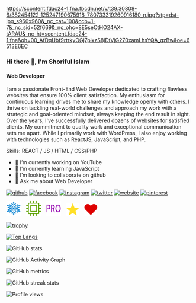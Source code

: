 https://scontent.fdac24-1.fna.fbcdn.net/v/t39.30808-6/382454122_125247190675918_780733319260916180_n.jpg?stp=dst-jpg_s960x960&_nc_cat=100&ccb=1-7&_nc_sid=52f669&_nc_ohc=8E5seOtHO24AX-tARAU&_nc_ht=scontent.fdac24-1.fna&oh=00_AfDqUbf9rtrkyOGj7pixzS8jDtVjG270xamLhsYQA_qzBw&oe=6513E6EC

### Hi there 👋, I'm Shoriful Islam
#### Web Developer


I am a passionate Front-End Web Developer dedicated to crafting flawless websites that ensure 100% client satisfaction. My enthusiasm for continuous learning drives me to share my knowledge openly with others. I thrive on tackling real-world challenges and approach my work with a strategic and goal-oriented mindset, always keeping the end result in sight. Over the years, I've successfully delivered dozens of websites for satisfied clients. My commitment to quality work and exceptional communication sets me apart. While I primarily work with WordPress, I also enjoy working with technologies such as ReactJS, JavaScript, and PHP.	


Skills:  REACT / JS / HTML / CSS/PHP

- 🔭 I’m currently working on YouTube  
- 🌱 I’m currently learning JavaScript  
- 👯 I’m looking to collaborate on github  
- 💬 Ask me about Web Developer  


[<img src='https://cdn.jsdelivr.net/npm/simple-icons@3.0.1/icons/github.svg' alt='github' height='40'>](https://github.com/Shorif21)  [<img src='https://cdn.jsdelivr.net/npm/simple-icons@3.0.1/icons/facebook.svg' alt='facebook' height='40'>](https://www.facebook.com/ICT.SHORIF)  [<img src='https://cdn.jsdelivr.net/npm/simple-icons@3.0.1/icons/instagram.svg' alt='instagram' height='40'>](https://www.instagram.com/msi.shorif//)  [<img src='https://cdn.jsdelivr.net/npm/simple-icons@3.0.1/icons/twitter.svg' alt='twitter' height='40'>](https://twitter.com/SHORIF1098954)  [<img src='https://cdn.jsdelivr.net/npm/simple-icons@3.0.1/icons/icloud.svg' alt='website' height='40'>](www.ruraldev.com)  [<img src='https://cdn.jsdelivr.net/npm/simple-icons@3.0.1/icons/pinterest.svg' alt='pinterest' height='40'>](sshorif777)  

<a href='https://archiveprogram.github.com/'><img src='https://raw.githubusercontent.com/acervenky/animated-github-badges/master/assets/acbadge.gif' width='40' height='40'></a> <a href='https://docs.github.com/en/developers'><img src='https://raw.githubusercontent.com/acervenky/animated-github-badges/master/assets/devbadge.gif' width='40' height='40'></a> <a href='https://github.com/pricing'><img src='https://raw.githubusercontent.com/acervenky/animated-github-badges/master/assets/pro.gif' width='40' height='40'></a> <a href='https://stars.github.com/'><img src='https://raw.githubusercontent.com/acervenky/animated-github-badges/master/assets/starbadge.gif' width='35' height='35'></a> <a href='https://docs.github.com/en/github/supporting-the-open-source-community-with-github-sponsors'><img src='https://raw.githubusercontent.com/acervenky/animated-github-badges/master/assets/sponsorbadge.gif' width='35' height='35'></a> 

[![trophy](https://github-profile-trophy.vercel.app/?username=Shorif21)](https://github.com/ryo-ma/github-profile-trophy)

[![Top Langs](https://github-readme-stats.vercel.app/api/top-langs/?username=Shorif21)](https://github.com/anuraghazra/github-readme-stats)

![GitHub stats](https://github-readme-stats.vercel.app/api?username=Shorif21&show_icons=true&count_private=true)  

![GitHub Activity Graph](https://activity-graph.herokuapp.com/graph?username=Shorif21)  

![GitHub metrics](https://metrics.lecoq.io/Shorif21)  

![GitHub streak stats](https://streak-stats.demolab.com/?user=Shorif21)  

![Profile views](https://gpvc.arturio.dev/Shorif21)  
